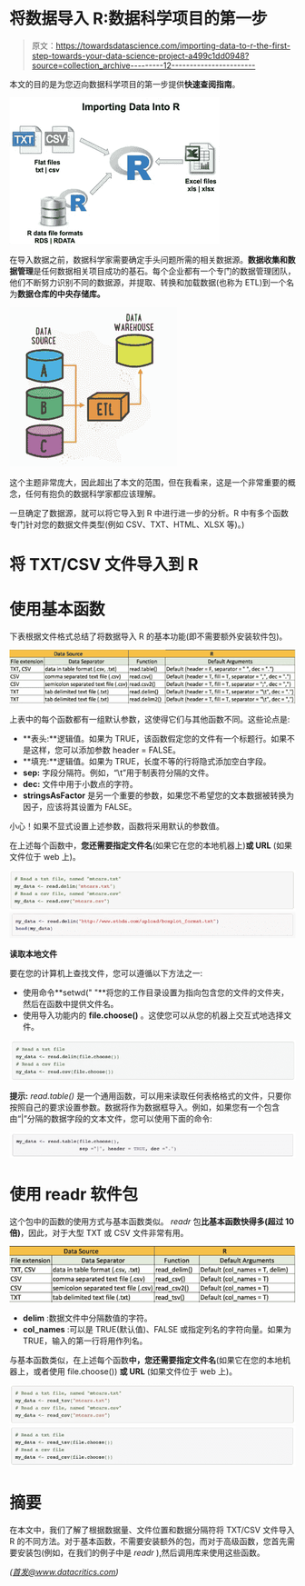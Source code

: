 # 将数据导入 R:数据科学项目的第一步

> 原文：<https://towardsdatascience.com/importing-data-to-r-the-first-step-towards-your-data-science-project-a499c1dd0948?source=collection_archive---------12----------------------->

本文的目的是为您迈向数据科学项目的第一步提供**快速查阅指南**。

![](img/6316c69088668e4050dd54b6073fb32c.png)

在导入数据之前，数据科学家需要确定手头问题所需的相关数据源。**数据收集和数据管理**是任何数据相关项目成功的基石。每个企业都有一个专门的数据管理团队，他们不断努力识别不同的数据源，并提取、转换和加载数据(也称为 ETL)到一个名为**数据仓库的中央存储库。**

![](img/273dcfe6aa792d0fdec8e7cf9c8eb4f6.png)

这个主题非常庞大，因此超出了本文的范围，但在我看来，这是一个非常重要的概念，任何有抱负的数据科学家都应该理解。

一旦确定了数据源，就可以将它导入到 R 中进行进一步的分析。R 中有多个函数专门针对您的数据文件类型(例如 CSV、TXT、HTML、XLSX 等)。)

# 将 TXT/CSV 文件导入到 R

# 使用基本函数

下表根据文件格式总结了将数据导入 R 的基本功能(即不需要额外安装软件包)。

![](img/4e0c2376666eb164e4bf6d2c8be3cfb5.png)

上表中的每个函数都有一组默认参数，这使得它们与其他函数不同。这些论点是:

*   **表头:**逻辑值。如果为 TRUE，该函数假定您的文件有一个标题行。如果不是这样，您可以添加参数 header = FALSE。
*   **填充:**逻辑值。如果为 TRUE，长度不等的行将隐式添加空白字段。
*   **sep:** 字段分隔符。例如，“\t”用于制表符分隔的文件。
*   **dec:** 文件中用于小数点的字符。
*   **stringsAsFactor** 是另一个重要的参数，如果您不希望您的文本数据被转换为因子，应该将其设置为 FALSE。

小心！如果不显式设置上述参数，函数将采用默认的参数值。

在上述每个函数中，**您还需要指定文件名**(如果它在您的本地机器上)**或 URL** (如果文件位于 web 上)。

![](img/3b7dc702fda66bb884ac04c63d423f4f.png)![](img/9d7bda79b69a39e7b016135dff41fd26.png)

**读取本地文件**

要在您的计算机上查找文件，您可以遵循以下方法之一:

*   使用命令**setwd(" "**将您的工作目录设置为指向包含您的文件的文件夹，然后在函数中提供文件名。
*   使用导入功能内的 **file.choose()** 。这使您可以从您的机器上交互式地选择文件。

![](img/d8ef20837a57d217a819c782b800d9fb.png)

**提示:** *read.table()* 是一个通用函数，可以用来读取任何表格格式的文件，只要你按照自己的要求设置参数。数据将作为数据框导入。例如，如果您有一个包含由“|”分隔的数据字段的文本文件，您可以使用下面的命令:

![](img/d6a617027eee34ffe5f9352799eeb7a3.png)

# 使用 readr 软件包

这个包中的函数的使用方式与基本函数类似。 *readr* 包**比基本函数快得多(超过 10 倍)**，因此，对于大型 TXT 或 CSV 文件非常有用。

![](img/e68137966f976750fc8e8dded14c5189.png)

*   **delim** :数据文件中分隔数值的字符。
*   **col_names** :可以是 TRUE(默认值)、FALSE 或指定列名的字符向量。如果为 TRUE，输入的第一行将用作列名。

与基本函数类似，在上述每个函数**中，您还需要指定文件名**(如果它在您的本地机器上，或者使用 file.choose()) **或 URL** (如果文件位于 web 上)。

![](img/c53328f4f863efb62ec1a2d57ff11ea5.png)![](img/600c897a7d257a0d4e83420d38e5fbd6.png)

# 摘要

在本文中，我们了解了根据数据量、文件位置和数据分隔符将 TXT/CSV 文件导入 R 的不同方法。对于基本函数，不需要安装额外的包，而对于高级函数，您首先需要安装包(例如，在我们的例子中是 *readr* ),然后调用库来使用这些函数。

*(首发@www.datacritics.com)*